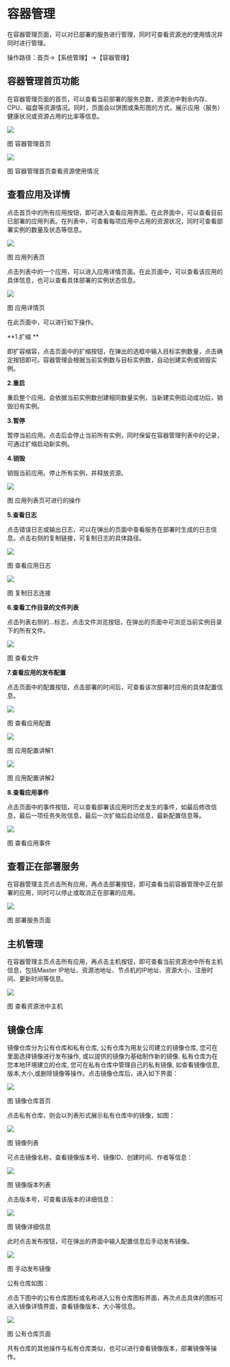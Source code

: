 # 容器管理

在容器管理页面，可以对已部署的服务进行管理，同时可查看资源池的使用情况并同时进行管理。

操作路径：首页->【系统管理】->【容器管理】

## 容器管理首页功能

在容器管理页面的首页，可以查看当前部署的服务总数，资源池中剩余内存、CPU、磁盘等资源情况。同时，页面会以饼图或条形图的方式，展示应用（服务）健康状况或资源占用的比率等信息。
 
 ![](/articles/devops/3-/images/image34.png)
 
图 容器管理首页

![](/articles/devops/3-/images/image35.png)
 
图 容器管理首页查看资源使用情况


## 查看应用及详情

点击首页中的所有应用按钮，即可进入查看应用界面。在此界面中，可以查看目前已部署的应用列表。在列表中，可查看每项应用中占用的资源状况，同时可查看部署实例的数量及状态等信息。
 
 ![](/articles/devops/3-/images/image36.png)
 
图 应用列表页


点击列表中的一个应用，可以进入应用详情页面。在此页面中，可以查看该应用的具体信息，也可以查看具体部署的实例状态信息。
 
 ![](/articles/devops/3-/images/image37.png)
 
图 应用详情页

在此页面中，可以进行如下操作。

**1.扩缩 **

即扩容缩容，点击页面中的扩缩按钮，在弹出的选框中输入目标实例数量，点击确定按钮即可。容器管理会根据当前实例数与目标实例数，自动创建实例或销毁实例。

**2.重启**

重启整个应用。会依据当前实例数创建相同数量实例，当新建实例启动成功后，销毁旧有实例。

**3.暂停**

暂停当前应用。点击后会停止当前所有实例，同时保留在容器管理列表中的记录，可通过扩缩启动新实例。

**4.销毁**

销毁当前应用。停止所有实例，并释放资源。
 
 ![](/articles/devops/3-/images/image38.png)
 
图 应用列表页可进行的操作

**5.查看日志**

点击错误日志或输出日志，可以在弹出的页面中查看服务在部署时生成的日志信息。点击右侧的复制链接，可复制日志的具体路径。
 
 ![](/articles/devops/3-/images/image39.png)
 
图 查看应用日志

 ![](/articles/devops/3-/images/image40.png)
 
图 复制日志连接

**6.查看工作目录的文件列表**

点击列表右侧的…标志，点击文件浏览按钮，在弹出的页面中可浏览当前实例目录下的所有文件。
 
 ![](/articles/devops/3-/images/image41.png)
 
图 查看文件

**7.查看应用的发布配置**

点击页面中的配置按钮，点击部署的时间后，可查看该次部署时应用的具体配置信息。
 
 ![](/articles/devops/3-/images/image42.png)
 
图 查看应用配置

![](/articles/devops/3-/images/image43.png)
 
图 应用配置讲解1

 ![](/articles/devops/3-/images/image44.png)
 
图 应用配置讲解2

**8.查看应用事件**

点击页面中的事件按钮，可以查看部署该应用时历史发生的事件，如最后修改信息，最后一项任务失败信息，最后一次扩缩后启动信息，最新配置信息等。
 
 ![](/articles/devops/3-/images/image45.png)
 
图 查看应用事件

## 查看正在部署服务

在容器管理主页点击所有应用，再点击部署按钮，即可查看当前容器管理中正在部署的应用，同时可以停止或取消正在部署的应用。
 
 ![](/articles/devops/3-/images/image46.png)
 
图 部署服务页面

## 主机管理

在容器管理主页点击所有应用，再点击主机按钮，即可查看当前资源池中所有主机信息，包括Master IP地址、资源池地址、节点机的IP地址、资源大小、注册时间、更新时间等信息。

![](/articles/devops/3-/images/image47.png)
 
图 查看资源池中主机


## 镜像仓库

镜像仓库分为公有仓库和私有仓库, 公有仓库为用友公司建立的镜像仓库, 您可在里面选择镜像进行发布操作, 或以提供的镜像为基础制作新的镜像. 私有仓库为在您本地环境建立的仓库, 您可在私有仓库中管理自己的私有镜像, 如查看镜像信息,版本,大小,或删除镜像等操作。点击镜像仓库后，进入如下界面：
 
 ![](/articles/devops/3-/images/image48.png)
 
图 镜像仓库首页

点击私有仓库，则会以列表形式展示私有仓库中的镜像，如图：
 
 ![](/articles/devops/3-/images/image49.png)
 
图 镜像列表

可点击镜像名称，查看镜像版本号、镜像ID、创建时间、作者等信息：
 
 ![](/articles/devops/3-/images/image50.png)
 
图 镜像版本列表

点击版本号，可查看该版本的详细信息：
 
 ![](/articles/devops/3-/images/image51.png)
 
图 镜像详细信息

此时点击发布按钮，可在弹出的界面中输入配置信息后手动发布镜像。
 
 ![](/articles/devops/3-/images/image52.png)
 
图 手动发布镜像

公有仓库如图：

点击下图中的公有仓库图标或名称进入公有仓库图标界面，再次点击具体的图标可进入镜像详情界面，查看镜像版本，大小等信息。
 
 ![](/articles/devops/3-/images/image53.png)
 
图 公有仓库页面

共有仓库的其他操作与私有仓库类似，也可以进行查看镜像版本，部署镜像等操作。

